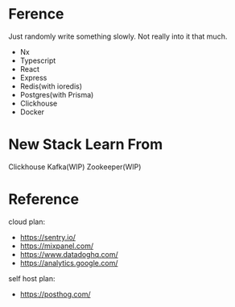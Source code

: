 # Ference

Just randomly write something slowly. Not really into it that much.

- Nx
- Typescript
- React
- Express
- Redis(with ioredis)
- Postgres(with Prisma)
- Clickhouse
- Docker

# New Stack Learn From

Clickhouse
Kafka(WIP)
Zookeeper(WIP)

# Reference

cloud plan:

- https://sentry.io/
- https://mixpanel.com/
- https://www.datadoghq.com/
- https://analytics.google.com/

self host plan:

- https://posthog.com/
